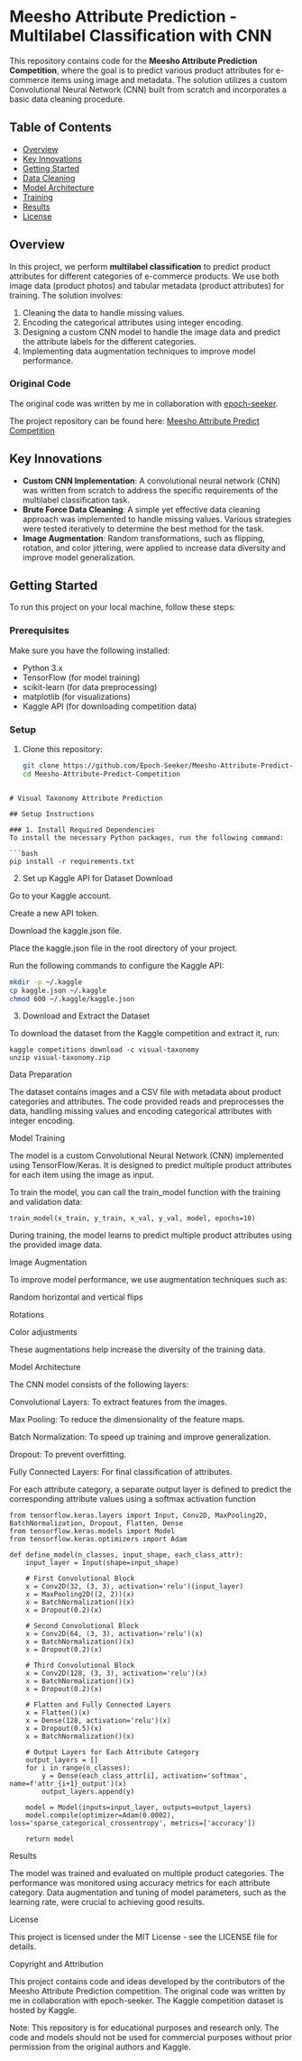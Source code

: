 # Meesho Attribute Prediction - Multilabel Classification with CNN

This repository contains code for the **Meesho Attribute Prediction Competition**, where the goal is to predict various product attributes for e-commerce items using image and metadata. The solution utilizes a custom Convolutional Neural Network (CNN) built from scratch and incorporates a basic data cleaning procedure.

## Table of Contents

- [Overview](#overview)
- [Key Innovations](#key-innovations)
- [Getting Started](#getting-started)
- [Data Cleaning](#data-cleaning)
- [Model Architecture](#model-architecture)
- [Training](#training)
- [Results](#results)
- [License](#license)

## Overview

In this project, we perform **multilabel classification** to predict product attributes for different categories of e-commerce products. We use both image data (product photos) and tabular metadata (product attributes) for training. The solution involves:

1. Cleaning the data to handle missing values.
2. Encoding the categorical attributes using integer encoding.
3. Designing a custom CNN model to handle the image data and predict the attribute labels for the different categories.
4. Implementing data augmentation techniques to improve model performance.

### Original Code

The original code was written by me in collaboration with [epoch-seeker](https://github.com/Epoch-Seeker).

The project repository can be found here: [Meesho Attribute Predict Competition](https://github.com/Epoch-Seeker/Meesho-Attribute-Predict-Competition/)

## Key Innovations

- **Custom CNN Implementation**: A convolutional neural network (CNN) was written from scratch to address the specific requirements of the multilabel classification task.
- **Brute Force Data Cleaning**: A simple yet effective data cleaning approach was implemented to handle missing values. Various strategies were tested iteratively to determine the best method for the task.
- **Image Augmentation**: Random transformations, such as flipping, rotation, and color jittering, were applied to increase data diversity and improve model generalization.

## Getting Started

To run this project on your local machine, follow these steps:

### Prerequisites

Make sure you have the following installed:

- Python 3.x
- TensorFlow (for model training)
- scikit-learn (for data preprocessing)
- matplotlib (for visualizations)
- Kaggle API (for downloading competition data)

### Setup

1. Clone this repository:

   ```bash
   git clone https://github.com/Epoch-Seeker/Meesho-Attribute-Predict-Competition.git
   cd Meesho-Attribute-Predict-Competition
```

# Visual Taxonomy Attribute Prediction

## Setup Instructions

### 1. Install Required Dependencies
To install the necessary Python packages, run the following command:

```bash
pip install -r requirements.txt
```
2. Set up Kaggle API for Dataset Download

Go to your Kaggle account.

Create a new API token.

Download the kaggle.json file.

Place the kaggle.json file in the root directory of your project.

Run the following commands to configure the Kaggle API:

```bash
mkdir -p ~/.kaggle
cp kaggle.json ~/.kaggle
chmod 600 ~/.kaggle/kaggle.json
```

3. Download and Extract the Dataset

To download the dataset from the Kaggle competition and extract it, run:

```
kaggle competitions download -c visual-taxonomy
unzip visual-taxonomy.zip
```

Data Preparation

The dataset contains images and a CSV file with metadata about product categories and attributes. The code provided reads and preprocesses the data, handling missing values and encoding categorical attributes with integer encoding.

Model Training

The model is a custom Convolutional Neural Network (CNN) implemented using TensorFlow/Keras. It is designed to predict multiple product attributes for each item using the image as input.

To train the model, you can call the train_model function with the training and validation data:

```
train_model(x_train, y_train, x_val, y_val, model, epochs=10)
```

During training, the model learns to predict multiple product attributes using the provided image data.

Image Augmentation

To improve model performance, we use augmentation techniques such as:

Random horizontal and vertical flips

Rotations

Color adjustments

These augmentations help increase the diversity of the training data.

Model Architecture

The CNN model consists of the following layers:

Convolutional Layers: To extract features from the images.

Max Pooling: To reduce the dimensionality of the feature maps.

Batch Normalization: To speed up training and improve generalization.

Dropout: To prevent overfitting.

Fully Connected Layers: For final classification of attributes.

For each attribute category, a separate output layer is defined to predict the corresponding attribute values using a softmax activation function

```
from tensorflow.keras.layers import Input, Conv2D, MaxPooling2D, BatchNormalization, Dropout, Flatten, Dense
from tensorflow.keras.models import Model
from tensorflow.keras.optimizers import Adam

def define_model(n_classes, input_shape, each_class_attr):
    input_layer = Input(shape=input_shape)

    # First Convolutional Block
    x = Conv2D(32, (3, 3), activation='relu')(input_layer)
    x = MaxPooling2D((2, 2))(x)
    x = BatchNormalization()(x)
    x = Dropout(0.2)(x)

    # Second Convolutional Block
    x = Conv2D(64, (3, 3), activation='relu')(x)
    x = BatchNormalization()(x)
    x = Dropout(0.2)(x)

    # Third Convolutional Block
    x = Conv2D(128, (3, 3), activation='relu')(x)
    x = BatchNormalization()(x)
    x = Dropout(0.2)(x)

    # Flatten and Fully Connected Layers
    x = Flatten()(x)
    x = Dense(128, activation='relu')(x)
    x = Dropout(0.5)(x)
    x = BatchNormalization()(x)

    # Output Layers for Each Attribute Category
    output_layers = []
    for i in range(n_classes):
        y = Dense(each_class_attr[i], activation='softmax', name=f'attr_{i+1}_output')(x)
        output_layers.append(y)
    
    model = Model(inputs=input_layer, outputs=output_layers)
    model.compile(optimizer=Adam(0.0002), loss='sparse_categorical_crossentropy', metrics=['accuracy'])
    
    return model
```

Results

The model was trained and evaluated on multiple product categories. The performance was monitored using accuracy metrics for each attribute category. Data augmentation and tuning of model parameters, such as the learning rate, were crucial to achieving good results.

License

This project is licensed under the MIT License - see the LICENSE file for details.

Copyright and Attribution

This project contains code and ideas developed by the contributors of the Meesho Attribute Prediction competition. The original code was written by me in collaboration with epoch-seeker. The Kaggle competition dataset is hosted by Kaggle.

Note: This repository is for educational purposes and research only. The code and models should not be used for commercial purposes without prior permission from the original authors and Kaggle.



